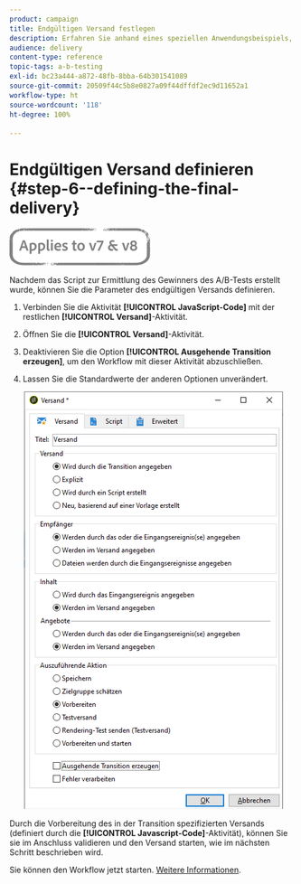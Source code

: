 ```yaml
---
product: campaign
title: Endgültigen Versand festlegen
description: Erfahren Sie anhand eines speziellen Anwendungsbeispiels, wie Sie A/B-Tests durchführen.
audience: delivery
content-type: reference
topic-tags: a-b-testing
exl-id: bc23a444-a872-48fb-8bba-64b301541089
source-git-commit: 20509f44c5b8e0827a09f44dffdf2ec9d11652a1
workflow-type: ht
source-wordcount: '118'
ht-degree: 100%

---
```


# Endgültigen Versand definieren {#step-6--defining-the-final-delivery}

![](../../assets/common.svg)

Nachdem das Script zur Ermittlung des Gewinners des A/B-Tests erstellt wurde, können Sie die Parameter des endgültigen Versands definieren.

1. Verbinden Sie die Aktivität **[!UICONTROL JavaScript-Code]** mit der restlichen **[!UICONTROL Versand]**-Aktivität.
1. Öffnen Sie die **[!UICONTROL Versand]**-Aktivität.
1. Deaktivieren Sie die Option **[!UICONTROL Ausgehende Transition erzeugen]**, um den Workflow mit dieser Aktivität abzuschließen.
1. Lassen Sie die Standardwerte der anderen Optionen unverändert.

   ![](assets/ab_test_final_delivery.png)

Durch die Vorbereitung des in der Transition spezifizierten Versands (definiert durch die **[!UICONTROL Javascript-Code]**-Aktivität), können Sie sie im Anschluss validieren und den Versand starten, wie im nächsten Schritt beschrieben wird.

Sie können den Workflow jetzt starten. [Weitere Informationen](a-b-testing-uc-start-workflow.md).
